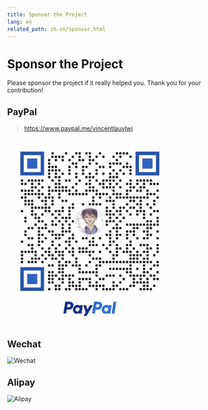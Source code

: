 ```yaml
---
title: Sponsor the Project
lang: en
related_path: zh-cn/sponsor.html
---
```


# Sponsor the Project

Please sponsor the project if it really helped you. Thank you for your contribution! 

## PayPal

> https://www.paypal.me/vincentlauvlwj

<img src="/images/paypal-sponsor.jpg" alt="PayPal" style="width: min(100%, 400px)"/>

## Wechat

<img src="/images/wechat-sponsor.jpg" alt="Wechat" style="width: min(100%, 400px)"/>

## Alipay

<img src="/images/alipay-sponsor.jpg" alt="Alipay" style="width: min(100%, 400px)"/>

